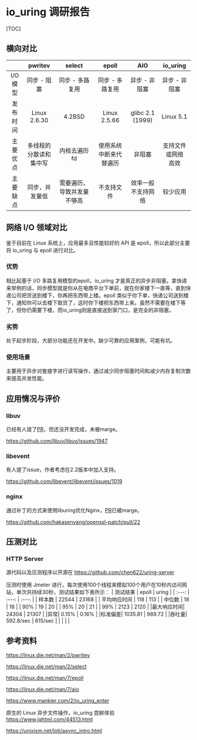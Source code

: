 # io_uring 调研报告

[TOC]

## 横向对比　

|              |           pwritev            |           select           |         epoll          |          AIO           |        io_uring        |
| :----------: | :--------------------------: | :------------------------: | :--------------------: | :--------------------: | :--------------------: |
|   I/O模型    |         同步 - 阻塞          |      同步 - 多路复用       |    同步 - 多路复用     |     异步 - 非阻塞      |     异步 - 非阻塞      |
| 发布<br>时间 |         Linux 2.6.30         |           4.2BSD           |      Linux 2.5.66      |    glibc 2.1 (1999)    |       Linux 5.1        |
| 主要<br>优点 | 多线程的 <br> 分散读和集中写 |        内核去遍历fd        | 使用系统中断来代替遍历 |         非阻塞         | 支持文件或网络<br>高效 |
|   主要缺点   |        同步，并发量低        | 需要遍历，导致并发量不够高 |       不支持文件       | 效率一般<br>不支持网络 |        较少应用        |



## 网络 I/O 领域对比

鉴于目前在 Linux 系统上，应用最多且性能较好的 API 是 epoll，所以此部分主要将 io_uring 与 epoll 进行对比。

### 优势

相比起基于 I/O 多路复用模型的epoll，io_uring 才是真正的异步非阻塞。拿快递来举例的话，同步模型就是你从在电商平台下单前，就在你家楼下一直等，直到快递公司把货送到楼下，你再把东西带上楼。epoll 类似于你下单，快递公司送到楼下，通知你可以去楼下取货了，这时你下楼把东西带上来。虽然不需要在楼下等了，但你仍需要下楼，而io_uring则是直接送到家门口，是完全的非阻塞。

### 劣势

处于起步阶段，大部分功能还在开发中。缺少可靠的应用案例，可能有坑。

### 使用场景

主要用于异步对套接字进行读写操作，通过减少同步阻塞时间和减少内存复制次数来提高并发性能。



## 应用情况与评价

### libuv

已经有人提了[PR](https://github.com/libuv/libuv/pull/2322)，但还没开发完成，未被marge。

https://github.com/libuv/libuv/issues/1947

### libevent

有人提了issue，作者考虑在2.2版本中加入支持。

https://github.com/libevent/libevent/issues/1019

### nginx

通过补丁的方式来使用liburing优化Nginx，[PR](https://github.com/hakasenyang/openssl-patch/pull/22)已被marge。

https://github.com/hakasenyang/openssl-patch/pull/22



## 压测对比

### HTTP Server

源代码以及压测程序以开源在 https://github.com/chen622/uring-server

压测时使用 Jmeter 进行，每次使用100个线程来模拟100个用户在10秒内访问网站，单次共持续30秒，测试结果如下表所示：
| 测试结果 | epoll | uring |
| :---: | :---: | :---: |
| 样本数 | 22544 | 23168 |
| 平均响应时间 | 118 | 113 |
| 中位数 | 18 | 18 |
| 90% | 19 | 20 |
| 95% | 20 | 21 |
| 99% | 2123 | 2120 |
|最大响应时间| 24304 | 21307 |
|异常| 0.15% | 0.16% |
|标准偏差| 1035.81 | 989.72 |
|吞吐量| 592.8/sec | 615/sec |
|  |  |  |


## 参考资料

https://linux.die.net/man/2/pwritev

https://linux.die.net/man/2/select

https://linux.die.net/man/7/epoll

https://linux.die.net/man/7/aio

https://www.mankier.com/2/io_uring_enter

原生的 Linux 异步文件操作，io_uring 尝鲜体验 https://www.jqhtml.com/44513.html

https://unixism.net/loti/async_intro.html
